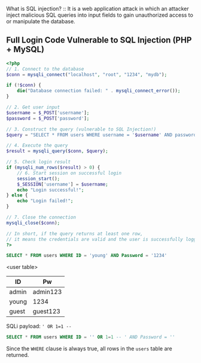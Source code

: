 
What is SQL injection? :: It is a web application attack in which an attacker inject malicious SQL queries into input fields to gain unauthorized access to or manipulate the database. 

## Full Login Code Vulnerable to SQL Injection (PHP + MySQL)


```php
<?php
// 1. Connect to the database
$conn = mysqli_connect("localhost", "root", "1234", "mydb");

if (!$conn) {
    die("Database connection failed: " . mysqli_connect_error());
}

// 2. Get user input
$username = $_POST['username'];
$password = $_POST['password'];

// 3. Construct the query (vulnerable to SQL Injection!)
$query = "SELECT * FROM users WHERE username = '$username' AND password = '$password'";

// 4. Execute the query
$result = mysqli_query($conn, $query);

// 5. Check login result
if (mysqli_num_rows($result) > 0) {
    // 6. Start session on successful login
    session_start();
    $_SESSION['username'] = $username;
    echo "Login successful!";
} else {
    echo "Login failed!";
}

// 7. Close the connection
mysqli_close($conn);

// In short, if the query returns at least one row,  
// it means the credentials are valid and the user is successfully logged in.
?>
```
```sql
SELECT * FROM users WHERE ID = 'young' AND Password = '1234'
```
\<user table\>

| ID    | Pw       |
| ----- | -------- |
| admin | admin123 |
| young | 1234     |
| guest | guest123 |

SQLi payload: `' OR 1=1 --`

```sql
SELECT * FROM users WHERE ID = '' OR 1=1 -- ' AND Password = ''
```
Since the `WHERE` clause is always true, all rows in the `users` table are returned.
